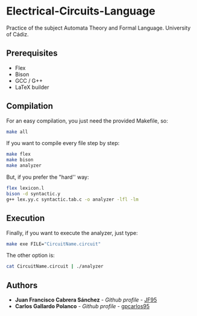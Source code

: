 # Electrical-Circuits-Language

Practice of the subject Automata Theory and Formal Language. University of Cádiz.



## Prerequisites
- Flex
- Bison
- GCC / G++
- LaTeX builder

## Compilation
  For an easy compilation, you just need the provided Makefile, so:


  ```bash
  make all
  ```

  If you want to compile every file step by step:

  ```bash
  make flex
  make bison
  make analyzer
  ```

  But, if you prefer the "hard'' way:

  ```bash
  flex lexicon.l
  bison -d syntactic.y
  g++ lex.yy.c syntactic.tab.c -o analyzer -lfl -lm
  ```
## Execution
  Finally, if you want to execute the analyzer, just type:

  ```bash
  make exe FILE="CircuitName.circuit"
  ```

  The other option is:

  ```bash
  cat CircuitName.circuit | ./analyzer
  ```

## Authors

* **Juan Francisco Cabrera Sánchez** - *Github profile* - [JF95](https://github.com/JF95)
* **Carlos Gallardo Polanco** - *Github profile* - [gpcarlos95](https://github.com/gpcarlos95)
